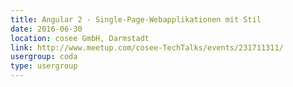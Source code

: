 ```yaml
---
title: Angular 2 - Single-Page-Webapplikationen mit Stil
date: 2016-06-30
location: cosee GmbH, Darmstadt
link: http://www.meetup.com/cosee-TechTalks/events/231711311/
usergroup: coda
type: usergroup
---
```

